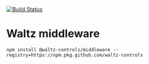 [![Build Status](https://travis-ci.org/waltz-controls/middleware.svg?branch=master)](https://travis-ci.org/waltz-controls/middleware)



# Waltz middleware

```
npm install @waltz-controls/middleware --registry=https://npm.pkg.github.com/waltz-controls
```